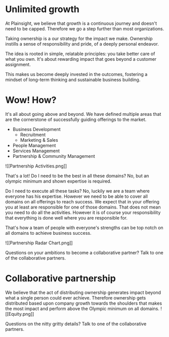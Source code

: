 # Unlimited growth

At Plainsight, we believe that growth is a continuous journey and doesn't need to be capped. Therefore we go a step further than most organizations.

Taking ownership is a our strategy for the impact we make. Ownership instills a sense of responsibility and pride, of a deeply personal endeavor. 

The idea is rooted in simple, relatable principles: you take better care of what you own. It's about rewarding impact that goes beyond a customer assignment. 

This makes us become deeply invested in the outcomes, fostering a mindset of long-term thinking and sustainable business building.

# Wow! How?

It's all about going above and beyond. We have defined multiple areas that are the cornerstone of successfully guiding offerings to the market. 

- Business Development
	-  Recruitment
	-  Marketing & Sales
- People Management
- Services Management
- Partnership & Community Management

![[Partnership Activities.png]]

That's a lot! Do I need to be the best in all these domains? No, but an olympic minimum and shown expertise is required. 

Do I need to execute all these tasks? No, luckily we are a team where everyone has his expertise. However we need to be able to cover all domains on all offerings to reach success. We expect that in your offering you at least are responsible for one of those domains. That does not mean you need to do all the activities. However it is of course your responsibility that everything is done well where you are responsible for.

That's how a team of people with everyone's strengths can be top notch on all domains to achieve business success.

![[Partnership Radar Chart.png]]

Questions on your ambitions to become a collaborative partner?
Talk to one of the collaborative partners.

# Collaborative partnership

We believe that the act of distributing ownership generates impact beyond what a single person could ever achieve. Therefore ownership gets distributed based upon company growth towards the shoulders that makes the most impact and perform above the Olympic minimum on all domains.
![[Equity.png]]

Questions on the nitty gritty details?
Talk to one of the collaborative partners.